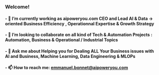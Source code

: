 ### Welcome! 

#### - 🔭 I’m currently working as aipoweryou.com CEO and Lead AI & Data -> oriented Business Efficiency , Operationnal Expertise & Growth Strategy
#### - 🤝 I’m looking to collaborate on all kind of Tech & Automation Projects : Automation, Business & Operational / Industrial Topics
#### - 💬 Ask me about Helping you for Dealing ALL Your Business issues with AI and Business, Machine Learning, Data Engineering & MLOPs
#### - 📫 How to reach me: emmanuel.bonnet@aipoweryou.com 


